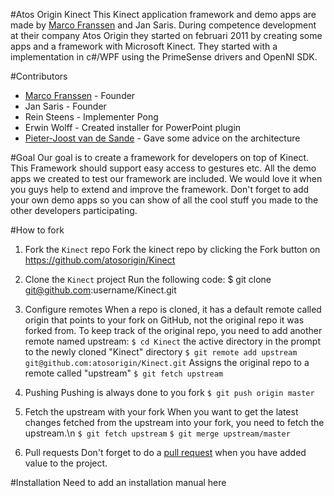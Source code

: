 #Atos Origin Kinect
This Kinect application framework and demo apps are made by [Marco Franssen][1] and Jan Saris. During competence development at their company Atos Origin they started on februari 2011 by creating some apps and a framework with Microsoft Kinect. They started with a implementation in c#/WPF using the PrimeSense drivers and OpenNI SDK.

#Contributors
* [Marco Franssen][1] - Founder
* Jan Saris - Founder
* Rein Steens - Implementer Pong
* Erwin Wolff - Created installer for PowerPoint plugin
* [Pieter-Joost van de Sande][2] - Gave some advice on the architecture

#Goal
Our goal is to create a framework for developers on top of Kinect. This Framework should support easy access to gestures etc. All the demo apps we created to test our framework are included. We would love it when you guys help to extend and improve the framework. Don't forget to add your own demo apps so you can show of all the cool stuff you made to the other developers participating.

#How to fork
1. Fork the `Kinect` repo
Fork the kinect repo by clicking the Fork button on https://github.com/atosorigin/Kinect

2. Clone the `Kinect` project
Run the following code:
$ git clone git@github.com:username/Kinect.git

3. Configure remotes
When a repo is cloned, it has a default remote called origin that points to your fork on GitHub, not the original repo it was forked from. To keep track of the original repo, you need to add another remote named upstream:
`$ cd Kinect` the active directory in the prompt to the newly cloned "Kinect" directory
`$ git remote add upstream git@github.com:atosorigin/Kinect.git` Assigns the original repo to a remote called "upstream"
`$ git fetch upstream`

4. Pushing
Pushing is always done to you fork
`$ git push origin master`

5. Fetch the upstream with your fork
When you want to get the latest changes fetched from the upstream into your fork, you need to fetch the upstream.\n
`$ git fetch upstream`
`$ git merge upstream/master`

6. Pull requests
Don't forget to do a [pull request][3] when you have added value to the project.

[1]: http://twitter.com/#!/marcofranssen "Twitter Marco Franssen"
[2]: http://twitter.com/#!/pjvds "Twitter Pieter Joost van de Sande"
[3]: http://github.com/guides/pull-requests "Pull request guide"

#Installation
Need to add an installation manual here
